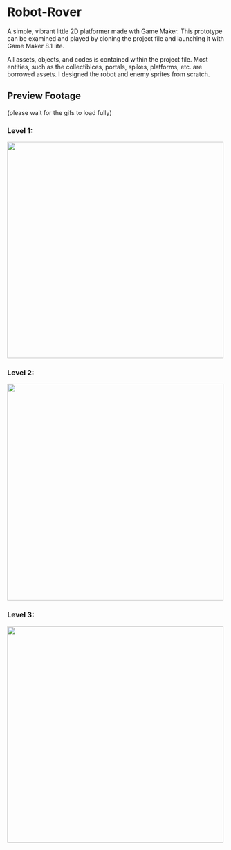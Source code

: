 # Robot-Rover
A simple, vibrant little 2D platformer made wth Game Maker.  This prototype can be examined and played by cloning the project file and launching it with Game Maker 8.1 lite.

All assets, objects, and codes is contained within the project file.  Most entities, such as the collectiblces, portals, spikes, platforms, etc. are borrowed assets.  I designed the robot and enemy sprites from scratch.

## Preview Footage 
(please wait for the gifs to load fully)

### Level 1:

<img src="level 1.gif" width="500"/>

### Level 2:

<img src="level 2.gif" width="500"/>

### Level 3:

<img src="level 3.gif" width="500"/>
